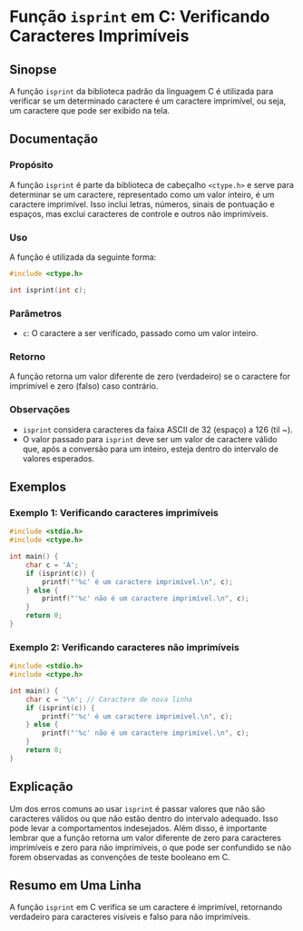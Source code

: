 <!--
Meta Description: # Função `isprint` em C: Verificando Caracteres Imprimíveis ## Sinopse A função `isprint` da biblioteca padrão da linguagem C é utilizada para verific...
Meta Keywords: caractere, isprint, não, caracteres, para
-->

# Função `isprint` em C: Verificando Caracteres Imprimíveis

## Sinopse
A função `isprint` da biblioteca padrão da linguagem C é utilizada para verificar se um determinado caractere é um caractere imprimível, ou seja, um caractere que pode ser exibido na tela.

## Documentação

### Propósito
A função `isprint` é parte da biblioteca de cabeçalho `<ctype.h>` e serve para determinar se um caractere, representado como um valor inteiro, é um caractere imprimível. Isso inclui letras, números, sinais de pontuação e espaços, mas exclui caracteres de controle e outros não imprimíveis.

### Uso
A função é utilizada da seguinte forma:

```c
#include <ctype.h>

int isprint(int c);
```

### Parâmetros
- `c`: O caractere a ser verificado, passado como um valor inteiro.

### Retorno
A função retorna um valor diferente de zero (verdadeiro) se o caractere for imprimível e zero (falso) caso contrário.

### Observações
- `isprint` considera caracteres da faixa ASCII de 32 (espaço) a 126 (til ~).
- O valor passado para `isprint` deve ser um valor de caractere válido que, após a conversão para um inteiro, esteja dentro do intervalo de valores esperados.

## Exemplos

### Exemplo 1: Verificando caracteres imprimíveis

```c
#include <stdio.h>
#include <ctype.h>

int main() {
    char c = 'A';
    if (isprint(c)) {
        printf("'%c' é um caractere imprimível.\n", c);
    } else {
        printf("'%c' não é um caractere imprimível.\n", c);
    }
    return 0;
}
```

### Exemplo 2: Verificando caracteres não imprimíveis

```c
#include <stdio.h>
#include <ctype.h>

int main() {
    char c = '\n'; // Caractere de nova linha
    if (isprint(c)) {
        printf("'%c' é um caractere imprimível.\n", c);
    } else {
        printf("'%c' não é um caractere imprimível.\n", c);
    }
    return 0;
}
```

## Explicação
Um dos erros comuns ao usar `isprint` é passar valores que não são caracteres válidos ou que não estão dentro do intervalo adequado. Isso pode levar a comportamentos indesejados. Além disso, é importante lembrar que a função retorna um valor diferente de zero para caracteres imprimíveis e zero para não imprimíveis, o que pode ser confundido se não forem observadas as convenções de teste booleano em C.

## Resumo em Uma Linha
A função `isprint` em C verifica se um caractere é imprimível, retornando verdadeiro para caracteres visíveis e falso para não imprimíveis.